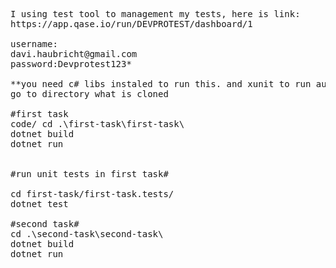 <pre>
I using test tool to management my tests, here is link:
https://app.qase.io/run/DEVPROTEST/dashboard/1

username:
davi.haubricht@gmail.com 
password:Devprotest123*

**you need c# libs instaled to run this. and xunit to run automated unit test**
go to directory what is cloned

#first task
<tab><tab>code/ cd .\first-task\first-task\
dotnet build
dotnet run 


#run unit tests in first task#
 
cd first-task/first-task.tests/
dotnet test

#second task# 
cd .\second-task\second-task\
dotnet build
dotnet run
</pre>
